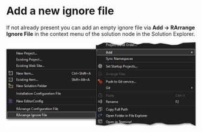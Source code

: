 # Add a new ignore file

If not already present you can add an empty ignore file via **Add → RArrange Ignore File** in the context menu of the solution node in the Solution Explorer.

![Add ignore file](../../media/ignorefile-add.png)
